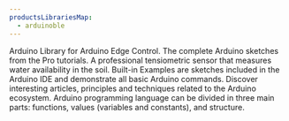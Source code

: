 ```yaml
---
productsLibrariesMap:
  - arduinoble
---
```


<EssentialsColumn title="Suggested Libraries">
    <EssentialElement link="https://github.com/arduino-libraries/Arduino_EdgeControl" title="Edge Control" type="library">
        Arduino Library for Arduino Edge Control.
    </EssentialElement>

<EssentialElement link="https://github.com/arduino-libraries/Arduino*Pro*Tutorials" title="Arduino Pro Tutorials" type="library">
        The complete Arduino sketches from the Pro tutorials.
</EssentialElement>

</EssentialsColumn>

<EssentialsColumn title="Suggested Sensors">
    <EssentialElement link="https://store-usa.arduino.cc/products/soil-humidity-sensor-watermark-2-m-75-cm-pack-of-6" title="Soil Humidity Sensor" type="getting-started">
        A professional tensiometric sensor that measures water availability in the soil.
    </EssentialElement>

</EssentialsColumn>

<EssentialsColumn title="Arduino Basics">
    <EssentialElement link="https://www.arduino.cc/en/Tutorial/BuiltInExamples" title="Built-in Examples" type="resource">
        Built-in Examples are sketches included in the Arduino IDE and demonstrate all basic Arduino commands.
    </EssentialElement>
    <EssentialElement link="/learn" title="Learn" type="resource">
        Discover interesting articles, principles and techniques related to the Arduino ecosystem.
    </EssentialElement>
    <EssentialElement link="https://www.arduino.cc/reference/en/" title="Language Reference" type="resource">
        Arduino programming language can be divided in three main parts: functions, values (variables and constants), and structure.
    </EssentialElement>
</EssentialsColumn>